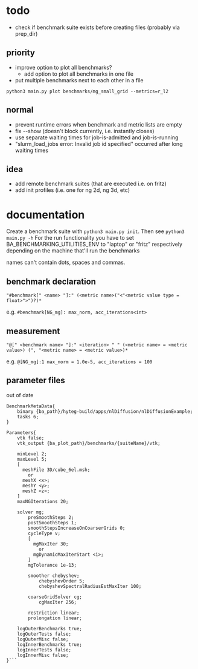 # todo

* check if benchmark suite exists before creating files (probably via prep_dir)

## priority

* improve option to plot all benchmarks?
    * add option to plot all benchmarks in one file
* put multiple benchmarks next to each other in a file

`python3 main.py plot benchmarks/mg_small_grid --metrics=r_l2 `

## normal

* prevent runtime errors when benchmark and metric lists are empty
* fix --show (doesn't block currently, i.e. instantly closes)
* use separate waiting times for job-is-admitted and job-is-running
* "slurm_load_jobs error: Invalid job id specified" occurred after long waiting times

## idea

* add remote benchmark suites (that are executed i.e. on fritz)
* add init profiles (i.e. one for ng 2d, ng 3d, etc)

# documentation

Create a benchmark suite with `python3 main.py init`. Then see
`python3 main.py -h`
For the run functionality you have to set BA_BENCHMARKING_UTILITIES_ENV to "laptop" or "fritz" respectively depending on
the machine that'll run the benchmarks

names can't contain dots, spaces and commas.

## benchmark declaration

`"#benchmark[" <name> "]:" (<metric name>("<"<metric value type = float>">")?)*`

e.g.
`#benchmark[NG_mg]: max_norm, acc_iterations<int>`

## measurement

`"@[" <benchmark name> "]:" <iteration> " " (<metric name> = <metric value>) (", "<metric name> = <metric value>)*`

e.g.
`@[NG_mg]:1 max_norm = 1.0e-5, acc_iterations = 100`

## parameter files
out of date
```
BenchmarkMetaData{
    binary {ba_path}/hyteg-build/apps/nlDiffusion/nlDiffusionExample;
    tasks 6;
}

Parameters{
    vtk false;
    vtk_output {ba_plot_path}/benchmarks/{suiteName}/vtk;

    minLevel 2;
    maxLevel 5;
    [
      meshFile 3D/cube_6el.msh;
        or
      meshX <x>;
      meshY <y>;
      meshZ <z>;
    ]
    maxNGIterations 20;

    solver mg;
        preSmoothSteps 2;
        postSmoothSteps 1;
        smoothStepsIncreaseOnCoarserGrids 0;
        cycleType v;
        [
          mgMaxIter 30; 
            or
          mgDynamicMaxIterStart <i>;
        ]
        mgTolerance 1e-13;

        smoother chebyshev;
            chebyshevOrder 5;
            chebyshevSpectralRadiusEstMaxIter 100;
    
        coarseGridSolver cg;
            cgMaxIter 256;
    
        restriction linear;
        prolongation linear;

    logOuterBenchmarks true;
    logOuterTests false;
    logOuterMisc false;
    logInnerBenchmarks true;
    logInnerTests false;
    logInnerMisc false;
}```
